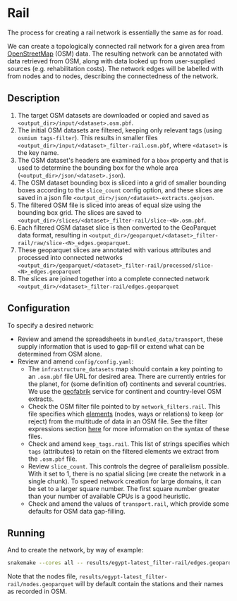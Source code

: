 # Rail

The process for creating a rail network is essentially the same as for road.

We can create a topologically connected rail network for a given area from
[OpenStreetMap](https://www.openstreetmap.org) (OSM) data. The resulting
network can be annotated with data retrieved from OSM, along with data looked up
from user-supplied sources (e.g. rehabilitation costs). The network edges will
be labelled with from nodes and to nodes, describing the connectedness of the
network.

## Description

1. The target OSM datasets are downloaded or copied and saved as
   `<output_dir>/input/<dataset>.osm.pbf`.
1. The initial OSM datasets are filtered, keeping only relevant tags
   (using `osmium tags-filter`). This results in smaller files
   `<output_dir>/input/<dataset>_filter-rail.osm.pbf`, where `<dataset>` is the
   key name. 
1. The OSM dataset's headers are examined for a `bbox` property and that is used
   to determine the bounding box for the whole area (`<output_dir>/json/<dataset>.json`).
1. The OSM dataset bounding box is sliced into a grid of smaller bounding boxes
   according to the `slice_count` config option, and these slices are saved
   in a json file `<output_dir>/json/<dataset>-extracts.geojson`.
1. The filtered OSM file is sliced into areas of equal size using the bounding
   box grid. The slices are saved to
   `<output_dir>/slices/<dataset>_filter-rail/slice-<N>.osm.pbf`.
1. Each filtered OSM dataset slice is then converted to the GeoParquet data format,
   resulting in `<output_dir>/geoparquet/<dataset>_filter-rail/raw/slice-<N>_edges.geoparquet`.
1. These geoparquet slices are annotated with various attributes and processed into connected networks
   `<output_dir>/geoparquet/<dataset>_filter-rail/processed/slice-<N>_edges.geoparquet`
1. The slices are joined together into a complete connected network
   `<output_dir>/<dataset>_filter-rail/edges.geoparquet`

## Configuration

To specify a desired network:
- Review and amend the spreadsheets in `bundled_data/transport`, these supply
  information that is used to gap-fill or extend what can be determined from OSM alone.
- Review and amend `config/config.yaml`:
    - The `infrastructure_datasets` map should contain a key pointing to an `.osm.pbf`
      file URL for desired area. There are currently entries for the planet,
      for (some definition of) continents and several countries. We use
      the [geofabrik](http://download.geofabrik.de/) service for continent and
      country-level OSM extracts.
    - Check the OSM filter file pointed to by `network_filters.rail`.
      This file specifies which [elements](https://wiki.openstreetmap.org/wiki/Elements)
      (nodes, ways or relations) to keep (or reject) from the multitude of data
      in an OSM file. See the filter expressions section
      [here](https://docs.osmcode.org/osmium/latest/osmium-tags-filter.html)
      for more information on the syntax of these files.
    - Check and amend `keep_tags.rail`. This list of strings specifies which
      `tags` (attributes) to retain on the filtered elements we extract from
      the `.osm.pbf` file.
    - Review `slice_count`. This controls the degree of parallelism possible.
      With it set to 1, there is no spatial slicing (we create the network in
      a single chunk). To speed network creation for large domains, it can be
      set to a larger square number. The first square number greater than your
      number of available CPUs is a good heuristic.
    - Check and amend the values of `transport.rail`, which provide some
      defaults for OSM data gap-filling.

## Running

And to create the network, by way of example:
```bash
snakemake --cores all -- results/egypt-latest_filter-rail/edges.geoparquet
```

Note that the nodes file, `results/egypt-latest_filter-rail/nodes.geoparquet`
will by default contain the stations and their names as recorded in OSM.